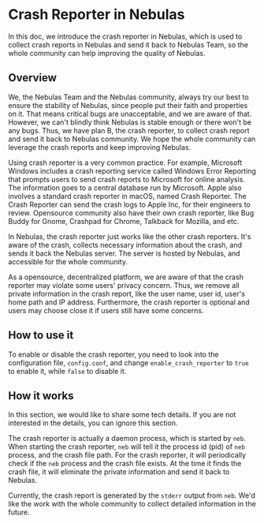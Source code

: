 # Crash Reporter in Nebulas

In this doc, we introduce the crash reporter in Nebulas, which is used to collect crash reports in Nebulas and send it back to Nebulas Team, so the whole community can help improving the quality of Nebulas.

## Overview

We, the Nebulas Team and the Nebulas community, always try our best to ensure the stability of Nebulas, since people put their faith and properties on it. That means critical bugs are unacceptable, and we are aware of that. However, we can't blindly think Nebulas is stable enough or there won't be any bugs. Thus, we have plan B, the crash reporter, to collect crash report and send it back to Nebulas community. We hope the whole community can leverage the crash reports and keep improving Nebulas.

Using crash reporter is a very common practice. For example, Microsoft Windows includes a crash reporting service called Windows Error Reporting that prompts users to send crash reports to Microsoft for online analysis. The information goes to a central database run by Microsoft. Apple also involves a standard crash reporter in macOS, named Crash Reporter. The Crash Reporter can send the crash logs to Apple Inc, for their engineers to review. Opensource community also have their own crash reporter, like Bug Buddy for Gnome, Crashpad for Chrome, Talkback for Mozilla, and etc.

In Nebulas, the crash reporter just works like the other crash reporters. It's aware of the crash, collects necessary information about the crash, and sends it back the Nebulas server. The server is hosted by Nebulas, and accessible for the whole community.

As a opensource, decentralized platform, we are aware of that the crash reporter may violate some users' privacy concern. Thus, we remove all private information in the crash report, like the user name, user id, user's home path and IP address. Furthermore, the crash reporter is optional and users may choose close it if users still have some concerns.

## How to use it

To enable or disable the crash reporter, you need to look into the configuration file, `config.conf`, and change `enable_crash_reporter` to `true` to enable it, while `false` to disable it.

## How it works

In this section, we would like to share some tech details. If you are not interested in the details, you can ignore this section.

The crash reporter is actually a daemon process, which is started by `neb`. When starting the crash reporter, `neb` will tell it the process id \(pid\) of `neb` process, and the crash file path. For the crash reporter, it will periodically check if the `neb` process and the crash file exists. At the time it finds the crash file, it will eliminate the private information and send it back to Nebulas.

Currently, the crash report is generated by the `stderr` output from `neb`. We'd like the work with the whole community to collect detailed information in the future.

